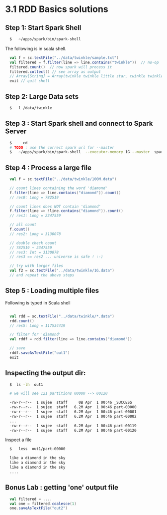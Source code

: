 3.1 RDD Basics solutions
========================

## Step 1: Start Spark Shell

```bash
  $   ~/apps/spark/bin/spark-shell
```

The following is in scala shell.  

```scala
  val f = sc.textFile("../data/twinkle/sample.txt")
  val filtered = f.filter(line => line.contains("twinkle"))  // no-op
  filtered.count()  // now spark will process it
  filtered.collect() // see array as output
  // Array[String] = Array(twinkle twinkle little star, twinkle twinkle little star)
  exit // quit shell
```


## Step 2: Large Data sets

```bash
  $   l /data/twinkle
```

## Step 3 : Start Spark shell and connect to Spark Server

```bash
  $     cd  
  # TODO : use the correct spark url for --master
  $   ~/apps/spark/bin/spark-shell  --executor-memory 1G --master  spark://localhost:7077
```



## Step 4 : Process a large file
```scala
  val f = sc.textFile("../data/twinkle/100M.data")

  // count lines containing the word 'diamond'
  f.filter(line => line.contains("diamond")).count()
  // res0: Long = 782519

  // count lines does NOT contain 'diamond'
  f.filter(line => !line.contains("diamond")).count()
  // res1: Long = 2347559

  // all count
  f.count()
  // res2: Long = 3130078

  // double check count
  // 782519 + 2347559
  // res3: Int = 3130078
  // res3 == res2 ... universe is safe ! :-)

  // try with larger files
  val f2 = sc.textFile("../data/twinkle/1G.data")
  // and repeat the above steps
```



## Step 5 : Loading multiple files

Following is typed in Scala shell

```scala

  val rdd = sc.textFile("../data/twinkle/*.data")  
  rdd.count()
  // res5: Long = 117534419

  // filter for 'diamond'
  val rddf = rdd.filter(line => line.contains("diamond"))

  // save
  rddf.saveAsTextFile("out1")
  exit
```



## Inspecting the output dir:
```bash
  $  ls -lh  out1

  # we will see 121 partitions 00000 --> 00120

  -rw-r--r--  1 sujee  staff     0B Apr  1 00:46 _SUCCESS
  -rw-r--r--  1 sujee  staff   6.2M Apr  1 00:46 part-00000
  -rw-r--r--  1 sujee  staff   6.2M Apr  1 00:46 part-00001
  -rw-r--r--  1 sujee  staff   6.2M Apr  1 00:46 part-00002
  ...
  -rw-r--r--  1 sujee  staff   6.2M Apr  1 00:46 part-00119
  -rw-r--r--  1 sujee  staff   6.2M Apr  1 00:46 part-00120
```

Inspect a file
```bash
  $   less  out1/part-00000

  like a diamond in the sky
  like a diamond in the sky
  like a diamond in the sky
  ....
```

## Bonus Lab : getting 'one' output file

```scala
  val filtered = ....
  val one = filtered.coalesce(1)
  one.saveAsTextFile("out2")
```
